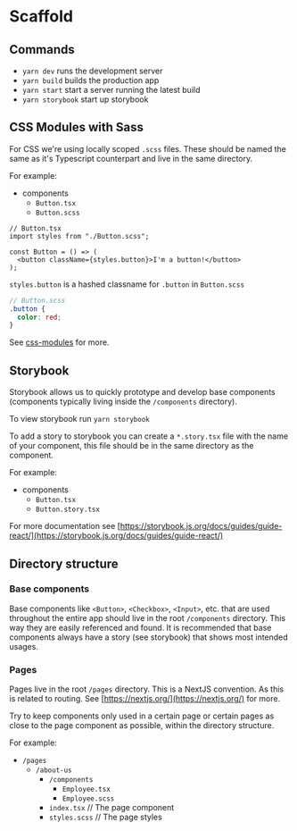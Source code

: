 # Scaffold

## Commands

- `yarn dev` runs the development server
- `yarn build` builds the production app
- `yarn start` start a server running the latest build
- `yarn storybook` start up storybook

## CSS Modules with Sass

For CSS we're using locally scoped `.scss` files. These should be named the same as it's Typescript counterpart and live in the same directory.

For example:
- components
  - `Button.tsx`
  - `Button.scss`

```tsx
// Button.tsx
import styles from "./Button.scss";

const Button = () => (
  <button className={styles.button}>I'm a button!</button>
);
```

`styles.button` is a hashed classname for `.button` in `Button.scss`

```scss
// Button.scss
.button {
  color: red;
}
```

See [css-modules](https://github.com/css-modules/css-modules) for more.

## Storybook

Storybook allows us to quickly prototype and develop base components (components typically living inside the `/components` directory).

To view storybook run `yarn storybook`

To add a story to storybook you can create a `*.story.tsx` file with the name of your component, this file should be in the same directory as the component.

For example:
- components
  - `Button.tsx`
  - `Button.story.tsx`

For more documentation see [https://storybook.js.org/docs/guides/guide-react/](https://storybook.js.org/docs/guides/guide-react/)

## Directory structure

### Base components

Base components like `<Button>`, `<Checkbox>`, `<Input>`, etc. that are used throughout the entire app should live in the root `/components` directory. This way they are easily referenced and found. It is recommended that base components always have a story (see storybook) that shows most intended usages.

### Pages

Pages live in the root `/pages` directory. This is a NextJS convention. As this is related to routing. See [https://nextjs.org/](https://nextjs.org/) for more.

Try to keep components only used in a certain page or certain pages as close to the page component as possible, within the directory structure.

For example:

- `/pages`
  - `/about-us`
    - `/components`
      - `Employee.tsx`
      - `Employee.scss`
    - `index.tsx` // The page component
    - `styles.scss` // The page styles

